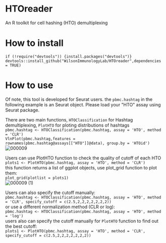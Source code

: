 # HTOreader
An R toolkit for cell hashing (HTO) demultiplexing

# How to install
`if (!require("devtools")) {install.packages("devtools")}`<br>
`devtools::install_github("WilsonImmunologyLab/HTOreader",dependencies = TRUE)`

# How to use
Of note, this tool is developed for Seurat users. the `pbmc.hashtag` in the following example is an Seurat object. Please load your "HTO" assay using Seurat package. 

There are two main functions, `HTOClassification` for Hashtag demultiplexing, `PlotHTO` for ploting distributions of hashtags <br>
`pbmc.hashtag <- HTOClassification(pbmc.hashtag, assay = 'HTO', method = 'CLR')` <br>
`VlnPlot(pbmc.hashtag,features = rownames(pbmc.hashtag@assays[["HTO"]]@data), group.by = 'HTOid')` <br>
![000009](https://user-images.githubusercontent.com/4589583/161608424-2a748fdf-5872-49fa-b519-ef0519b30b48.png)

Users can use PlotHTO function to check the quality of cutoff of each HTO <br>
`plots1 <- PlotHTO(pbmc.hashtag, assay = 'HTO', method = 'CLR')` <br>
this function returns a list of ggplot objects, use plot_grid function to plot them: <br>
`plot_grid(plotlist = plots1)` <br>
![000009 (1)](https://user-images.githubusercontent.com/4589583/161609949-0599145c-a03b-466c-bf98-1c652cd4ce83.png)


Users can also specify the cutoff manually:  <br>
`pbmc.hashtag <- HTOClassification(pbmc.hashtag, assay = 'HTO', method = 'CLR', specify_cutoff = c(2.5,2,2,2,2,2,2,2))`  <br>
or use a different normalization method (CLR or log):  <br>
`pbmc.hashtag <- HTOClassification(pbmc.hashtag, assay = 'HTO', method = 'log')`  <br>
users also can specify the cutoff manually for `PlotHTO` function to find out the best cutoff: <br>
`plots1 <- PlotHTO(pbmc.hashtag, assay = 'HTO', method = 'CLR', specify_cutoff = c(2.5,2,2,2,2,2,2,2)) ` <br>
